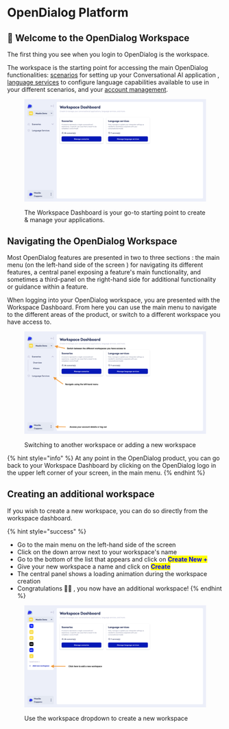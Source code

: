 # OpenDialog Platform

## 👋 Welcome to the OpenDialog Workspace

The first thing you see when you login to OpenDialog is the workspace.&#x20;

The workspace is the starting point for accessing the main OpenDialog functionalities:  [scenarios](../the-opendialog-model/scenarios.md) for setting up your Conversational AI application ,  [language services](language-services.md) to configure language capabilities available to use in your different scenarios, and your  [account management](opendialog-account-management/). &#x20;

<figure><img src="../../.gitbook/assets/OD-workspacedashboard.png" alt=""><figcaption><p>The Workspace Dashboard is your go-to starting point to create &#x26; manage your applications.</p></figcaption></figure>

## Navigating the OpenDialog Workspace

Most OpenDialog features are presented in two to three sections : the main menu (on the left-hand side of the screen ) for navigating its different features, a central panel exposing a feature's main functionality, and sometimes a third-panel on the right-hand side for additional functionality or guidance within a feature.

When logging into your OpenDialog workspace, you are presented with the Workspace Dashboard.  From here you can use the main menu to navigate to the different areas of the product, or switch to a different workspace you have access to. &#x20;

<figure><img src="../../.gitbook/assets/OD-workspacenavigation.png" alt=""><figcaption><p>Switching to another workspace or adding a new workspace</p></figcaption></figure>

{% hint style="info" %}
At any point in the OpenDialog product, you can go back to your Workspace Dashboard by clicking on the OpenDialog logo in the upper left corner of your screen, in the main menu.
{% endhint %}

## Creating an additional workspace

If you wish to create a new workspace, you can do so directly from the workspace dashboard. &#x20;

{% hint style="success" %}
* Go to the main menu on the left-hand side of the screen
* Click on the down arrow next to your workspace's name
* Go to the bottom of the list that appears and click on <mark style="color:blue;">**Create New +**</mark>
* Give your new workspace a name and click on <mark style="color:blue;">**Create**</mark>
* The central panel shows a loading animation during the workspace creation
* Congratulations 🙌🏻 , you now have an additional workspace!
{% endhint %}

<figure><img src="../../.gitbook/assets/OD-workspacecreatenew.png" alt=""><figcaption><p>Use the workspace dropdown to create a new workspace</p></figcaption></figure>

